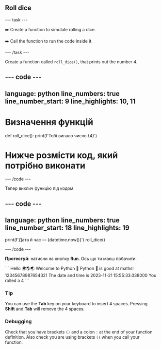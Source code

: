 <h2 class="c-project-heading--task">Roll dice</h2>

\--- task ---

➡️ Create a function to simulate rolling a dice.

➡️ Call the function to run the code inside it.

\--- /task ---

Create a function called `roll_dice()`, that prints out the number 4.

## --- code ---

language: python
line_numbers: true
line_number_start: 9
line_highlights: 10, 11
------------------------------------------------------------

# Визначення функцій

def roll_dice():
print(f'Тобі випало число {4}')

# Нижче розмісти код, який потрібно виконати

\--- /code ---

Тепер виклич функцію під кодом.

## --- code ---

language: python
line_numbers: true
line_number_start: 18
line_highlights: 19
--------------------------------------------------------

print(f'Дата й час — {datetime.now()}')
roll_dice()

\--- /code ---

**Протестуй:** натисни на кнопку **Run**.
Ось що ти маєш побачити.

<div class="c-project-output">
```
Hello 🌍🌎🌏
Welcome to Python 🐍
Python 🐍 is good at maths!
12345678987654321
The date and time is 2023-11-21 15:55:33.038000
You rolled a 4
```
</div>

<div class="c-project-callout c-project-callout--tip">

### Tip

You can use the **Tab** key on your keyboard to insert 4 spaces. Pressing **Shift** and **Tab** will remove the 4 spaces.

</div>

<div class="c-project-callout c-project-callout--debug">

### Debugging

Check that you have brackets `()` and a colon `:` at the end of your function definition. Also check you are using brackets `()` when you call your function.

</div>
